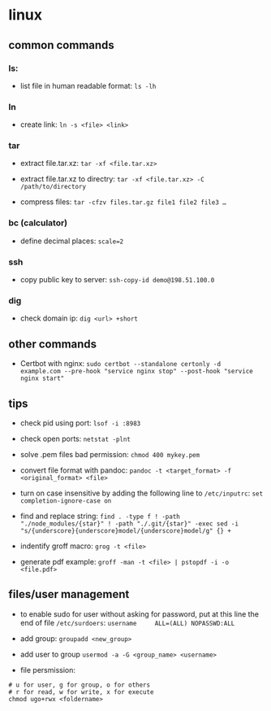 # linux

## common commands

### ls:
*   list file in human readable format: `ls -lh`

### ln
*   create link: `ln -s <file> <link>`

### tar
*   extract file.tar.xz: `tar -xf <file.tar.xz>`

*  extract file.tar.xz to directry: `tar -xf <file.tar.xz> -C /path/to/directory`

*   compress files: `tar -cfzv files.tar.gz file1 file2 file3 …​`

### bc (calculator)
* define decimal places: `scale=2`

### ssh
*   copy public key to server: `ssh-copy-id demo@198.51.100.0`

### dig
*   check domain ip: `dig <url> +short`

## other commands
*   Certbot with nginx:
    `sudo certbot --standalone certonly -d example.com --pre-hook "service nginx stop" --post-hook "service nginx start"`

## tips

*   check pid using port: `lsof -i :8983`

*   check open ports: `netstat -plnt`

*   solve .pem files bad permission: `chmod 400 mykey.pem`

*   convert file format with pandoc:
    `pandoc -t <target_format> -f <original_format> <file>`

*   turn on case insensitive by adding the following line to
    `/etc/inputrc`: `set completion-ignore-case on`

*   find and replace string:
    `find . -type f ! -path "./node_modules/{star}" ! -path "./.git/{star}" -exec sed -i "s/{underscore}{underscore}model/{underscore}model/g" {} +`


*   indentify groff macro: `grog -t <file>`

*   generate pdf example:
    `groff -man -t <file> | pstopdf -i -o <file.pdf>`

## files/user management
* to enable sudo for user without asking for password, put at this line 
the end of file `/etc/surdoers`: `username     ALL=(ALL) NOPASSWD:ALL`

*   add group: `groupadd <new_group>`

*   add user to group `usermod -a -G <group_name> <username>`

*   file persmission:

```
# u for user, g for group, o for others
# r for read, w for write, x for execute
chmod ugo+rwx <foldername>
```
